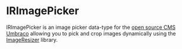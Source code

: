 # IRImagePicker
IRImagePicker is an image picker data-type for the [open source CMS Umbraco](http://umbraco.com) allowing you to pick and crop images dynamically using the [ImageResizer](http://imageresizing.net/) library.